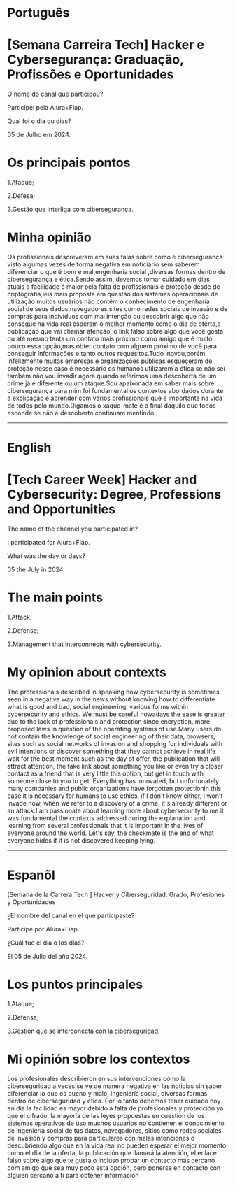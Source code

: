 # Português

# [Semana Carreira Tech]  Hacker e Cybersegurança: Graduação, Profissões e Oportunidades

O nome do canal que participou?

Participei pela Alura+Fiap.

Qual foi o dia ou dias?

05 de Julho em 2024.

# Os principais pontos

1.Ataque;

2.Defesa;

3.Gestão que interliga com cibersegurança.


# Minha opinião 

<P>Os profissionais descreveram em suas falas sobre  como é cibersegurança visto  algumas vezes de forma negativa  em noticiário sem saberem diferenciar o que é bom e mal,engenharia social ,diversas formas dentro de cibersegurança e  ética.Sendo assim, devemos tomar cuidado em dias atuais a facilidade é maior pela falta de profissionais e proteção desde de criptografia,leis mais proposta em questão dos sistemas operacionais de utilização muitos usuários não contém o conhecimento de engenharia social de seus dados,navegadores,sites como redes sociais de invasão e de compras para indivíduos com mal intenção ou descobrir algo que não consegue na vida real esperam o melhor momento como o dia de oferta,a publicação que vai chamar atenção,  o link falso sobre algo que você gosta ou até mesmo tenta um contato mais próximo como amigo que é muito pouco essa opção,mas obter contato com alguém próximo de você para conseguir informações e tanto  outros requesitos.Tudo inovou,porém  infelizmente muitas empresas e organizações públicas esqueçeram de proteção nesse caso é necessário os humanos utilizarem a ética se não sei também não vou invadir agora quando referimos uma descoberta de um crime já é diferente ou um ataque.Sou apaixonada em saber mais sobre cibersegurança para mim foi fundamental os contextos abordados durante a explicação e aprender com vários profissionais  que  é importante na vida de todos pelo mundo.Digamos o xaque-mate é o final daquilo que todos esconde se não é descoberto continuam mentindo.</P>

--------------------------------------------------------------------------------------------------------------------------------

# English 

# [Tech Career Week] Hacker and Cybersecurity: Degree, Professions and Opportunities

The name of the channel you participated in?

I participated for Alura+Fiap.

What was the day or days?

05 the July in 2024.

# The main points

1.Attack;

2.Defense;

3.Management that interconnects with cybersecurity.

# My opinion about contexts

<p>The professionals described in  speaking how cybersecurity is sometimes seen in a negative way in the news without knowing how to differentiate what is good and bad, social engineering, various forms within cybersecurity and ethics. We must be careful nowadays the ease is greater due to the lack of professionals and protection since encryption, more proposed laws in question of the operating systems of use.Many users do not contain the knowledge of social engineering of their data, browsers, sites such as social networks of invasion and shopping for individuals with evil intentions or discover something that they cannot achieve in real life wait for the best moment such as the day of offer, the publication that will attract attention, the fake link about something you like or even try a closer contact as a friend that is very little this option, but get in touch with someone close to you to get.  Everything has innovated, but unfortunately many companies and public organizations have forgotten protectionin this case it is necessary for humans to use ethics, if I don't know either, I won't invade now, when we refer to a discovery of a crime, it's already different or an attack.I am passionate about learning more about cybersecurity to me it was fundamental the contexts addressed during the explanation and learning from several professionals that it is important in the lives of everyone around the world. Let's say, the checkmate is the end of what everyone hides if it is not discovered  keeping lying.</p>

--------------------------------------------------------------------------------------------------------------------------------

# Espanõl 

[Semana de la Carrera Tech ] Hacker y Ciberseguridad: Grado, Profesiones y Oportunidades

¿El nombre del canal en el que participaste?

Participé por Alura+Fiap.

¿Cuál fue el día o los días?

El 05 de Julio del año 2024.

# Los puntos principales

1.Ataque;

2.Defensa;

3.Gestión que se interconecta con la ciberseguridad.


# Mi opinión sobre los contextos

<p>Los profesionales describieron en sus intervenciones cómo la ciberseguridad a veces se ve de manera negativa en las noticias sin saber diferenciar lo que es bueno y malo,  ingeniería social, diversas formas dentro de ciberseguridad y  ética. Por lo tanto debemos tener cuidado hoy en día la facilidad es mayor debido a falta de profesionales y protección ya que el cifrado, la mayoría de las leyes propuestas en cuestión de los sistemas operativos de uso muchos usuarios no contienen el conocimiento de ingeniería social de tus datos, navegadores, sitios como redes sociales de invasión y compras para particulares con malas intenciones o descubriendo algo que en la vida real no pueden esperar el mejor momento como el día de la oferta, la publicación que llamará la atención, el enlace falso sobre algo que te gusta o incluso probar un contacto más cercano com amigo que sea muy poco esta opción, pero ponerse en contacto con alguien cercano a ti para obtener información    </p>




